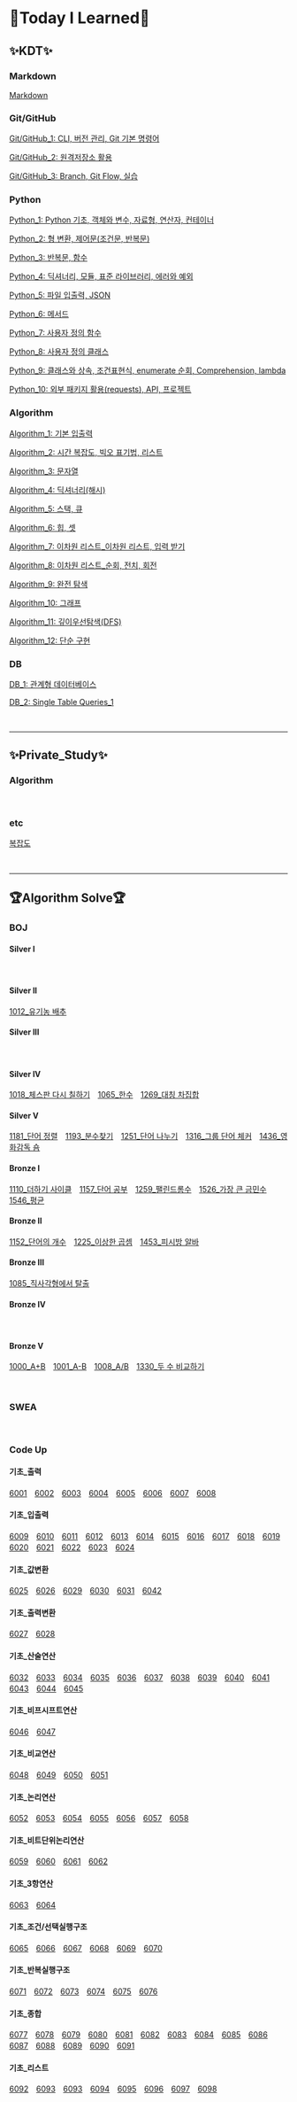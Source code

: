 # :book:Today I Learned:book:

## :sparkles:KDT:sparkles:

### **Markdown**
[Markdown](https://github.com/JiSuMun/TIL/blob/master/KDT_Multicampus/W01/221227_1.md)
<br/>

### **Git/GitHub**
[Git/GitHub_1: CLI, 버전 관리, Git 기본 명령어](https://github.com/JiSuMun/TIL/blob/master/KDT_Multicampus/W01/221227_2.md)

[Git/GitHub_2: 원격저장소 활용](https://github.com/JiSuMun/TIL/blob/master/KDT_Multicampus/W01/221228.md)

[Git/GitHub_3: Branch, Git Flow, 실습](https://github.com/JiSuMun/TIL/blob/master/KDT_Multicampus/W01/221229.md)
<br/>

### **Python**
[Python_1: Python 기초, 객체와 변수, 자료형, 연산자, 컨테이너](https://github.com/JiSuMun/TIL/blob/master/KDT_Multicampus/W02/230102.md)

[Python_2: 형 변환, 제어문(조건문, 반복문)](https://github.com/JiSuMun/TIL/blob/master/KDT_Multicampus/W02/230103.md)

[Python_3: 반복문, 함수](https://github.com/JiSuMun/TIL/blob/master/KDT_Multicampus/W02/230104.md)

[Python_4: 딕셔너리, 모듈, 표준 라이브러리, 에러와 예외](https://github.com/JiSuMun/TIL/blob/master/KDT_Multicampus/W02/230105.md)

[Python_5: 파일 입출력, JSON](https://github.com/JiSuMun/TIL/blob/master/KDT_Multicampus/W02/230106.md)

[Python_6: 메서드](https://github.com/JiSuMun/TIL/blob/master/KDT_Multicampus/W03/230109.md)

[Python_7: 사용자 정의 함수](https://github.com/JiSuMun/TIL/blob/master/KDT_Multicampus/W03/230110.md)

[Python_8: 사용자 정의 클래스](https://github.com/JiSuMun/TIL/blob/master/KDT_Multicampus/W03/230111.md)

[Python_9: 클래스와 상속, 조건표현식, enumerate 순회, Comprehension, lambda](https://github.com/JiSuMun/TIL/blob/master/KDT_Multicampus/W03/230112.md)

[Python_10: 외부 패키지 활용(requests), API, 프로젝트](https://github.com/JiSuMun/TIL/blob/master/KDT_Multicampus/W03/230113.md)
<br/>

### **Algorithm**
[Algorithm_1: 기본 입출력](https://github.com/JiSuMun/TIL/blob/master/KDT_Multicampus/W04/230116.md)

[Algorithm_2: 시간 복잡도, 빅오 표기법, 리스트](https://github.com/JiSuMun/TIL/blob/master/KDT_Multicampus/W04/230117.md)

[Algorithm_3: 문자열](https://github.com/JiSuMun/TIL/blob/master/KDT_Multicampus/W04/230118.md)

[Algorithm_4: 딕셔너리(해시)](https://github.com/JiSuMun/TIL/blob/master/KDT_Multicampus/W04/230119.md)

[Algorithm_5: 스택, 큐](https://github.com/JiSuMun/TIL/blob/master/KDT_Multicampus/W05/230126.md)

[Algorithm_6: 힙, 셋](https://github.com/JiSuMun/TIL/blob/master/KDT_Multicampus/W05/230127.md)

[Algorithm_7: 이차원 리스트_이차원 리스트, 입력 받기](https://github.com/JiSuMun/TIL/blob/master/KDT_Multicampus/W06/230130.md)

[Algorithm_8: 이차원 리스트_순회, 전치, 회전](https://github.com/JiSuMun/TIL/blob/master/KDT_Multicampus/W06/230131.md)

[Algorithm_9: 완전 탐색](https://github.com/JiSuMun/TIL/blob/master/KDT_Multicampus/W06/230201.md)

[Algorithm_10: 그래프](https://github.com/JiSuMun/TIL/blob/master/KDT_Multicampus/W06/230202.md)

[Algorithm_11: 깊이우선탐색(DFS)](https://github.com/JiSuMun/TIL/blob/master/KDT_Multicampus/W07/230206.md)

[Algorithm_12: 단순 구현](https://github.com/JiSuMun/TIL/blob/master/KDT_Multicampus/W07/230207.md)
<br/>

### **DB**
[DB_1: 관계형 데이터베이스](https://github.com/JiSuMun/TIL/blob/master/KDT_Multicampus/W07/230208.md)

[DB_2: Single Table Queries_1](https://github.com/JiSuMun/TIL/blob/master/KDT_Multicampus/W07/230209.md)

<br/>

---

## :sparkles:Private_Study:sparkles:

### **Algorithm**


<br/>

### **etc**
[복잡도](https://github.com/JiSuMun/TIL/blob/master/Private_Study/Complexity.md)

<br/>

---

## :trophy:Algorithm Solve:trophy:

### **BOJ**

#### Silver I
[]()　[]()

#### Silver II
[1012_유기농 배추](https://github.com/JiSuMun/TIL/blob/master/BOJ/1012.py)　[]()　[]()

#### Silver III
[]()　[]()

#### Silver IV
[1018_체스판 다시 칠하기](https://github.com/JiSuMun/TIL/blob/master/BOJ/1018.py)　[1065_한수](https://github.com/JiSuMun/TIL/blob/master/BOJ/1065.py)　[1269_대칭 차집합](https://github.com/JiSuMun/TIL/blob/master/BOJ/1269.py)　[]()　[]()

#### Silver V
[1181_단어 정렬](https://github.com/JiSuMun/TIL/blob/master/BOJ/1181.py)　[1193_분수찾기](https://github.com/JiSuMun/TIL/blob/master/BOJ/1193.py)　[1251_단어 나누기](https://github.com/JiSuMun/TIL/blob/master/BOJ/1251.py)　[1316_그룹 단어 체커](https://github.com/JiSuMun/TIL/blob/master/BOJ/1316.py)　[1436_영화감독 숌](https://github.com/JiSuMun/TIL/blob/master/BOJ/1436.py)　[]()　[]()

#### Bronze I
[1110_더하기 사이클](https://github.com/JiSuMun/TIL/blob/master/BOJ/1110.py)　[1157_단어 공부](https://github.com/JiSuMun/TIL/blob/master/BOJ/1157.py)　[1259_팰린드롬수](https://github.com/JiSuMun/TIL/blob/master/BOJ/1259.py)　[1526_가장 큰 금민수](https://github.com/JiSuMun/TIL/blob/master/BOJ/1526.py)　[1546_평균](https://github.com/JiSuMun/TIL/blob/master/BOJ/1546.py)　[]()　[]()

#### Bronze II
[1152_단어의 개수](https://github.com/JiSuMun/TIL/blob/master/BOJ/1152.py)　[1225_이상한 곱셈](https://github.com/JiSuMun/TIL/blob/master/BOJ/1225.py)　[1453_피시방 알바](https://github.com/JiSuMun/TIL/blob/master/BOJ/1453.py)　[]()　[]()

#### Bronze III
[1085_직사각형에서 탈출](https://github.com/JiSuMun/TIL/blob/master/BOJ/1085.py)　[]()　[]()

#### Bronze IV
[]()　[]()

#### Bronze V
[1000_A+B](https://github.com/JiSuMun/TIL/blob/master/BOJ/1000.py)　[1001_A-B](https://github.com/JiSuMun/TIL/blob/master/BOJ/1001.py)　[1008_A/B](https://github.com/JiSuMun/TIL/blob/master/BOJ/1008.py)　[1330_두 수 비교하기](https://github.com/JiSuMun/TIL/blob/master/BOJ/1330.py)　[]()

<br/>

### **SWEA**

<br/>

### **Code Up**

#### 기초_출력
[6001](https://github.com/JiSuMun/TIL/blob/master/CodeUp/Basic_Output/6001.py)　[6002](https://github.com/JiSuMun/TIL/blob/master/CodeUp/Basic_Output/6002.py)　[6003](https://github.com/JiSuMun/TIL/blob/master/CodeUp/Basic_Output/6003.py)　[6004](https://github.com/JiSuMun/TIL/blob/master/CodeUp/Basic_Output/6004.py)　[6005](https://github.com/JiSuMun/TIL/blob/master/CodeUp/Basic_Output/6005.py)　[6006](https://github.com/JiSuMun/TIL/blob/master/CodeUp/Basic_Output/6006.py)　[6007](https://github.com/JiSuMun/TIL/blob/master/CodeUp/Basic_Output/6007.py)　[6008](https://github.com/JiSuMun/TIL/blob/master/CodeUp/Basic_Output/6008.py)

#### 기초_입출력
[6009](https://github.com/JiSuMun/TIL/blob/master/CodeUp/Basic_IO/6009.py)　[6010](https://github.com/JiSuMun/TIL/blob/master/CodeUp/Basic_IO/6010.py)　[6011](https://github.com/JiSuMun/TIL/blob/master/CodeUp/Basic_IO/6011.py)　[6012](https://github.com/JiSuMun/TIL/blob/master/CodeUp/Basic_IO/6012.py)　[6013](https://github.com/JiSuMun/TIL/blob/master/CodeUp/Basic_IO/6013.py)　[6014](https://github.com/JiSuMun/TIL/blob/master/CodeUp/Basic_IO/6014.py)　[6015](https://github.com/JiSuMun/TIL/blob/master/CodeUp/Basic_IO/6015.py)　[6016](https://github.com/JiSuMun/TIL/blob/master/CodeUp/Basic_IO/6016.py)　[6017](https://github.com/JiSuMun/TIL/blob/master/CodeUp/Basic_IO/6017.py)　[6018](https://github.com/JiSuMun/TIL/blob/master/CodeUp/Basic_IO/6018.py)　[6019](https://github.com/JiSuMun/TIL/blob/master/CodeUp/Basic_IO/6019.py)　[6020](https://github.com/JiSuMun/TIL/blob/master/CodeUp/Basic_IO/6020.py)　[6021](https://github.com/JiSuMun/TIL/blob/master/CodeUp/Basic_IO/6021.py)　[6022](https://github.com/JiSuMun/TIL/blob/master/CodeUp/Basic_IO/6022.py)　[6023](https://github.com/JiSuMun/TIL/blob/master/CodeUp/Basic_IO/6023.py)　[6024](https://github.com/JiSuMun/TIL/blob/master/CodeUp/Basic_IO/6024.py)

#### 기초_값변환
[6025](https://github.com/JiSuMun/TIL/blob/master/CodeUp/Basic_ValueConversion/6025.py)　[6026](https://github.com/JiSuMun/TIL/blob/master/CodeUp/Basic_ValueConversion/6026.py)　[6029](https://github.com/JiSuMun/TIL/blob/master/CodeUp/Basic_ValueConversion/6029.py)　[6030](https://github.com/JiSuMun/TIL/blob/master/CodeUp/Basic_ValueConversion/6030.py)　[6031](https://github.com/JiSuMun/TIL/blob/master/CodeUp/Basic_ValueConversion/6031.py)　[6042]()

#### 기초_출력변환
[6027](https://github.com/JiSuMun/TIL/blob/master/CodeUp/Basic_OutputConversion/6027.py)　[6028](https://github.com/JiSuMun/TIL/blob/master/CodeUp/Basic_OutputConversion/6028.py)

#### 기초_산술연산
[6032](https://github.com/JiSuMun/TIL/blob/master/CodeUp/Basic_ArithmeticOperation/6032.py)　[6033](https://github.com/JiSuMun/TIL/blob/master/CodeUp/Basic_ArithmeticOperation/6033.py)　[6034](https://github.com/JiSuMun/TIL/blob/master/CodeUp/Basic_ArithmeticOperation/6034.py)　[6035](https://github.com/JiSuMun/TIL/blob/master/CodeUp/Basic_ArithmeticOperation/6035.py)　[6036](https://github.com/JiSuMun/TIL/blob/master/CodeUp/Basic_ArithmeticOperation/6036.py)　[6037](https://github.com/JiSuMun/TIL/blob/master/CodeUp/Basic_ArithmeticOperation/6037.py)　[6038](https://github.com/JiSuMun/TIL/blob/master/CodeUp/Basic_ArithmeticOperation/6038.py)　[6039](https://github.com/JiSuMun/TIL/blob/master/CodeUp/Basic_ArithmeticOperation/6039.py)　[6040](https://github.com/JiSuMun/TIL/blob/master/CodeUp/Basic_ArithmeticOperation/6040.py)　[6041]()　[6043]()　[6044]()　[6045]()

#### 기초_비프시프트연산
[6046]()　[6047]()

#### 기초_비교연산
[6048]()　[6049]()　[6050]()　[6051]()

#### 기초_논리연산
[6052]()　[6053]()　[6054]()　[6055]()　[6056]()　[6057]()　[6058]()

#### 기초_비트단위논리연산
[6059]()　[6060]()　[6061]()　[6062]()

#### 기초_3항연산
[6063]()　[6064]()

#### 기초_조건/선택실행구조
[6065]()　[6066]()　[6067]()　[6068]()　[6069]()　[6070]()

#### 기초_반복실행구조
[6071]()　[6072]()　[6073]()　[6074]()　[6075]()　[6076]()

#### 기초_종합
[6077]()　[6078]()　[6079]()　[6080]()　[6081]()　[6082]()　[6083]()　[6084]()　[6085]()　[6086]()　[6087]()　[6088]()　[6089]()　[6090]()　[6091]()

#### 기초_리스트
[6092]()　[6093]()　[6093]()　[6094]()　[6095]()　[6096]()　[6097]()　[6098]()